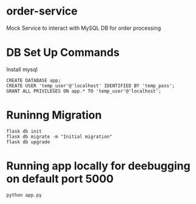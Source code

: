 # order-service
Mock Service to interact with MySQL DB for order processing

# DB Set Up Commands
Install mysql

```
CREATE DATABASE app;
CREATE USER 'temp_user'@'localhost' IDENTIFIED BY 'temp_pass';
GRANT ALL PRIVILEGES ON app.* TO 'temp_user'@'localhost';
```

# Runinng Migration
```
flask db init
flask db migrate -m "Initial migration"
flask db upgrade
```

# Running app locally for deebugging  on default port 5000
`python app.py`

